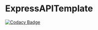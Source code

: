 # ExpressAPITemplate
[![Codacy Badge](https://api.codacy.com/project/badge/Grade/e8d1dcc328f0469e8d78f669367a374a)](https://app.codacy.com/gh/DiegoCastro-R/ExpressAPITemplate?utm_source=github.com&utm_medium=referral&utm_content=DiegoCastro-R/ExpressAPITemplate&utm_campaign=Badge_Grade)